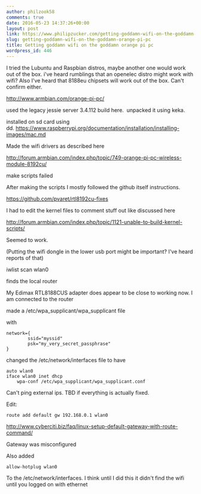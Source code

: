 ```yaml
---
author: philzook58
comments: true
date: 2016-05-23 14:37:26+00:00
layout: post
link: https://www.philipzucker.com/getting-goddamn-wifi-on-the-goddamn-orange-pi-pc/
slug: getting-goddamn-wifi-on-the-goddamn-orange-pi-pc
title: Getting goddamn wifi on the goddamn orange pi pc
wordpress_id: 446
---
```


I tried the Lubuntu and Raspbian distros, maybe another one would work out of the box. i've heard rumblings that an openelec distro might work with wifi? Also I've heard that 8188eu chipsets will work out of the box. Can't confirm either.

http://www.armbian.com/orange-pi-pc/

used the legacy jessie server 3.4.112 build here.  unpacked it using keka.

installed on sd card using dd. https://www.raspberrypi.org/documentation/installation/installing-images/mac.md

Made the wifi drivers as described here

http://forum.armbian.com/index.php/topic/749-orange-pi-pc-wireless-module-8192cu/

make scripts failed

After making the scripts I mostly followed the github itself instructions.

https://github.com/pvaret/rtl8192cu-fixes

I had to edit the kernel files to comment stuff out like discussed here

http://forum.armbian.com/index.php/topic/1121-unable-to-build-kernel-scripts/

Seemed to work.

(Putting the wifi dongle in the lower usb port might be important? I've heard reports of that)

iwlist scan wlan0

finds the local router

My Edimax RTL8188CUS adapter does appear to be close to working now. I am connected to the router

made a /etc/wpa_supplicant/wpa_supplicant file

with

    
    network={
            ssid="myssid"
            psk="my_very_secret_passphrase"
    }


changed the /etc/network/interfaces file to have

    
    auto wlan0
    iface wlan0 inet dhcp
        wpa-conf /etc/wpa_supplicant/wpa_supplicant.conf


Can't ping external ips. TBD if everything is actually fixed.

Edit:

    
    route add default gw 192.168.0.1 wlan0




http://www.cyberciti.biz/faq/linux-setup-default-gateway-with-route-command/

Gateway was misconfigured

Also added

    
    allow-hotplug wlan0


To the /etc/network/interfaces. I think until I did this it didn't find the wifi until you logged on with ethernet




